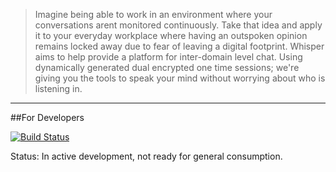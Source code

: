 
> Imagine being able to work in an environment where your conversations arent monitored continuously.
  Take that idea and apply it to your everyday workplace where having an outspoken opinion remains locked away due to fear of leaving a digital footprint.
  Whisper aims to help provide a platform for inter-domain level chat.
  Using dynamically generated dual encrypted one time sessions; we're giving you the tools to speak your mind without   worrying about who is listening in.

---
##For Developers

[![Build Status](https://travis-ci.org/AlexsJones/whisper-core.svg?branch=master)](https://travis-ci.org/AlexsJones/whisper-core)

Status: In active development, not ready for general consumption.
